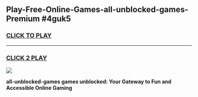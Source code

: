
## Play-Free-Online-Games-all-unblocked-games-Premium #4guk5
<h3>
<a href="https://premium.freeplayer.one?title=all-unblocked-games&ref=8M">CLICK TO PLAY</a></h3>
<hr>

<h3>
<a href="https://premium.freeplayer.one?title=all-unblocked-games&ref=8M">CLICK 2 PLAY</a>
  
</h3>

<a href="https://premium.freeplayer.one?title=all-unblocked-games&ref=8M"><img src="https://clearcache.store/games.png"></a>


**all-unblocked-games games unblocked: Your Gateway to Fun and Accessible Online Gaming**
